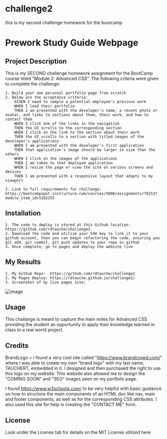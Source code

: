 # challenge2
this is my second challenge homework for the bootcamp

# Prework Study Guide Webpage

## Project Description

This is my SECOND challenge homework assignment for the BootCamp course titled "Module 2: Advanced CSS".  The following criteria were given to complete the challenge:

    1. Build your own personal portfolio page from scratch
    2. Below are the acceptance criteria:
        GIVEN I need to sample a potential employee's previous work
        WHEN I load their portfolio
        THEN I am presented with the developer's name, a recent photo or avatar, and links to sections about them, their work, and how to contact them
        WHEN I click one of the links in the navigation
        THEN the UI scrolls to the corresponding section
        WHEN I click on the link to the section about their work
        THEN the UI scrolls to a section with titled images of the developer's applications
        WHEN I am presented with the developer's first application
        THEN that application's image should be larger in size than the others
        WHEN I click on the images of the applications
        THEN I am taken to that deployed application
        WHEN I resize the page or view the site on various screens and devices
        THEN I am presented with a responsive layout that adapts to my viewport
        ```
    3. Link to full requirements for challenge:  https://bootcampspot.instructure.com/courses/5008/assignments/70153?module_item_id=1182255

## Installation

    1. The code to deploy is stored at this Github location:  https://github.com/rdtauche/challenge2
    2. Download the code and utilize your SSH key to link it to your github account, then you can begin refactoring the code, ensuring you git add, git commit, git push updates to your repo in github
    3. Once complete, go to pages and deploy the website live

## My Results
    1. My Github Repo:  https://github.com/rdtauche/challenge2
    2. My Pages Deploy: https://rdtauche.github.io/challenge2/
    3. Screenshot of my live pages site:
![image](https://github.com/rdtauche/challenge2/assets/57552771/2a6b2f8b-4615-48c6-8239-00d38f8c2455)


## Usage

This challange is meant to capture the main notes for Advanced CSS providing the student an opportunity to apply their knowledge learned in class to a real world project.

## Credits

BrandLogo = i found a very cool site called "https://www.brandcrowd.com/" where i was able to create my own "brand logo" with my last name, TAUCHERT, embedded in it.  I designed and then purchased the right to use this logo on my website.  This website also allowed me to design the "COMING SOON" and "SEO" images seen on my portfolio page.

I found https://www.w3schools.com/ to be very helpful with basic guidance on how to structure the main components of an HTML doc like nav, main and footer components, as well as for the corresponding CSS attributes. I also used this site for help in creating the "CONTACT ME" form.

## License

Look under the License tab for details on the MIT License utilized here